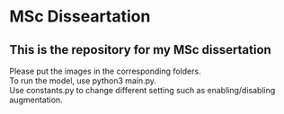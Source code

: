 # MSc Disseartation

## This is the repository for my MSc dissertation
Please put the images in the corresponding folders.  
To run the model, use python3 main.py.  
Use constants.py to change different setting such as enabling/disabling augmentation.  
